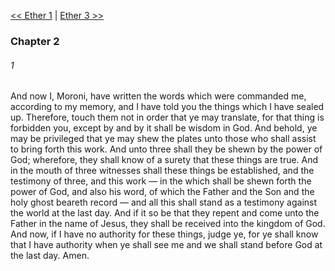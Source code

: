 [<< Ether 1](Ether%201.md)  |  [Ether 3 >>](Ether%203.md)

### Chapter 2
###### 1
And now I, Moroni, have written the words which were commanded me, according to my memory, and I have told you the things which I have sealed up. Therefore, touch them not in order that ye may translate, for that thing is forbidden you, except by and by it shall be wisdom in God. And behold, ye may be privileged that ye may shew the plates unto those who shall assist to bring forth this work. And unto three shall they be shewn by the power of God; wherefore, they shall know of a surety that these things are true. And in the mouth of three witnesses shall these things be established, and the testimony of three, and this work — in the which shall be shewn forth the power of God, and also his word, of which the Father and the Son and the holy ghost beareth record — and all this shall stand as a testimony against the world at the last day. And if it so be that they repent and come unto the Father in the name of Jesus, they shall be received into the kingdom of God. And now, if I have no authority for these things, judge ye, for ye shall know that I have authority when ye shall see me and we shall stand before God at the last day. Amen.